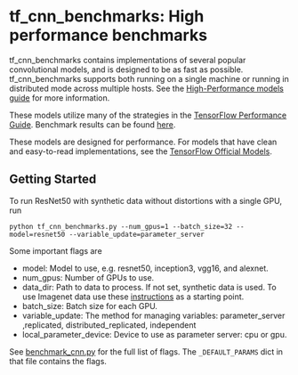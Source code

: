 # tf_cnn_benchmarks: High performance benchmarks

tf_cnn_benchmarks contains implementations of several popular convolutional
models, and is designed to be as fast as possible. tf_cnn_benchmarks supports
both running on a single machine or running in distributed mode across multiple
hosts. See the [High-Performance models
guide](https://www.tensorflow.org/performance/performance_models) for more
information.

These models utilize many of the strategies in the [TensorFlow Performance
Guide](https://www.tensorflow.org/performance/performance_guide). Benchmark
results can be found [here](https://www.tensorflow.org/performance/benchmarks).

These models are designed for performance. For models that have clean and
easy-to-read implementations, see the [TensorFlow Official
Models](https://github.com/tensorflow/models/tree/master/official).

## Getting Started

To run ResNet50 with synthetic data without distortions with a single GPU, run

```
python tf_cnn_benchmarks.py --num_gpus=1 --batch_size=32 --model=resnet50 --variable_update=parameter_server
```

Some important flags are

*   model: Model to use, e.g. resnet50, inception3, vgg16, and alexnet.
*   num_gpus: Number of GPUs to use.
*   data_dir: Path to data to process. If not set, synthetic data is used. To
    use Imagenet data use these
    [instructions](https://github.com/tensorflow/models/tree/master/research/inception#getting-started)
    as a starting point.
*   batch_size: Batch size for each GPU.
*   variable_update: The method for managing variables: parameter_server
    ,replicated, distributed_replicated, independent
*   local_parameter_device: Device to use as parameter server: cpu or gpu.

See
[benchmark_cnn.py](https://github.com/tensorflow/benchmarks/blob/master/scripts/tf_cnn_benchmarks/benchmark_cnn.py)
for the full list of flags. The `_DEFAULT_PARAMS` dict in that file contains the
flags.
